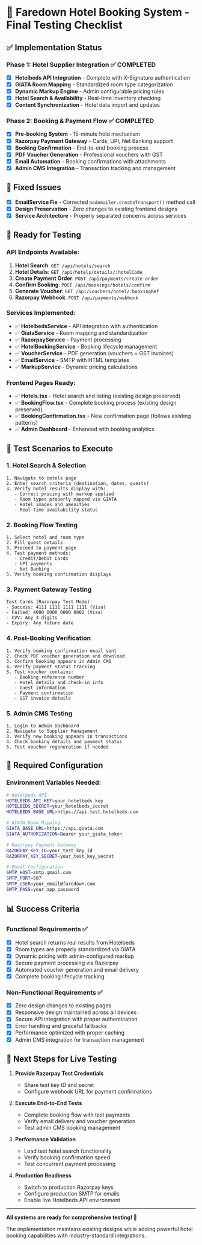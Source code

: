 # 🧪 Faredown Hotel Booking System - Final Testing Checklist

## ✅ Implementation Status

### Phase 1: Hotel Supplier Integration ✅ COMPLETED

- [x] **Hotelbeds API Integration** - Complete with X-Signature authentication
- [x] **GIATA Room Mapping** - Standardized room type categorization
- [x] **Dynamic Markup Engine** - Admin configurable pricing rules
- [x] **Hotel Search & Availability** - Real-time inventory checking
- [x] **Content Synchronization** - Hotel data import and updates

### Phase 2: Booking & Payment Flow ✅ COMPLETED

- [x] **Pre-booking System** - 15-minute hold mechanism
- [x] **Razorpay Payment Gateway** - Cards, UPI, Net Banking support
- [x] **Booking Confirmation** - End-to-end booking process
- [x] **PDF Voucher Generation** - Professional vouchers with GST
- [x] **Email Automation** - Booking confirmations with attachments
- [x] **Admin CMS Integration** - Transaction tracking and management

## 🔧 Fixed Issues

- [x] **EmailService Fix** - Corrected `nodemailer.createTransport()` method call
- [x] **Design Preservation** - Zero changes to existing frontend designs
- [x] **Service Architecture** - Properly separated concerns across services

## 🚀 Ready for Testing

### API Endpoints Available:

1. **Hotel Search**: `GET /api/hotels/search`
2. **Hotel Details**: `GET /api/hotels/details/:hotelCode`
3. **Create Payment Order**: `POST /api/payments/create-order`
4. **Confirm Booking**: `POST /api/bookings/hotels/confirm`
5. **Generate Voucher**: `GET /api/vouchers/hotel/:bookingRef`
6. **Razorpay Webhook**: `POST /api/payments/webhook`

### Services Implemented:

- ✅ **HotelbedsService** - API integration with authentication
- ✅ **GiataService** - Room mapping and standardization
- ✅ **RazorpayService** - Payment processing
- ✅ **HotelBookingService** - Booking lifecycle management
- ✅ **VoucherService** - PDF generation (vouchers + GST invoices)
- ✅ **EmailService** - SMTP with HTML templates
- ✅ **MarkupService** - Dynamic pricing calculations

### Frontend Pages Ready:

- ✅ **Hotels.tsx** - Hotel search and listing (existing design preserved)
- ✅ **BookingFlow.tsx** - Complete booking process (existing design preserved)
- ✅ **BookingConfirmation.tsx** - New confirmation page (follows existing patterns)
- ✅ **Admin Dashboard** - Enhanced with booking analytics

## 🧪 Test Scenarios to Execute

### 1. Hotel Search & Selection

```
1. Navigate to Hotels page
2. Enter search criteria (destination, dates, guests)
3. Verify hotel results display with:
   - Correct pricing with markup applied
   - Room types properly mapped via GIATA
   - Hotel images and amenities
   - Real-time availability status
```

### 2. Booking Flow Testing

```
1. Select hotel and room type
2. Fill guest details
3. Proceed to payment page
4. Test payment methods:
   - Credit/Debit Cards
   - UPI payments
   - Net Banking
5. Verify booking confirmation displays
```

### 3. Payment Gateway Testing

```
Test Cards (Razorpay Test Mode):
- Success: 4111 1111 1111 1111 (Visa)
- Failed: 4000 0000 0000 0002 (Visa)
- CVV: Any 3 digits
- Expiry: Any future date
```

### 4. Post-Booking Verification

```
1. Verify booking confirmation email sent
2. Check PDF voucher generation and download
3. Confirm booking appears in Admin CMS
4. Verify payment status tracking
5. Test voucher contains:
   - Booking reference number
   - Hotel details and check-in info
   - Guest information
   - Payment confirmation
   - GST invoice details
```

### 5. Admin CMS Testing

```
1. Login to Admin Dashboard
2. Navigate to Supplier Management
3. Verify new booking appears in transactions
4. Check booking details and payment status
5. Test voucher regeneration if needed
```

## 🔑 Required Configuration

### Environment Variables Needed:

```bash
# Hotelbeds API
HOTELBEDS_API_KEY=your_hotelbeds_key
HOTELBEDS_SECRET=your_hotelbeds_secret
HOTELBEDS_BASE_URL=https://api.test.hotelbeds.com

# GIATA Room Mapping
GIATA_BASE_URL=https://api.giata.com
GIATA_AUTHORIZATION=Bearer your_giata_token

# Razorpay Payment Gateway
RAZORPAY_KEY_ID=your_test_key_id
RAZORPAY_KEY_SECRET=your_test_key_secret

# Email Configuration
SMTP_HOST=smtp.gmail.com
SMTP_PORT=587
SMTP_USER=your_email@faredown.com
SMTP_PASS=your_app_password
```

## 📊 Success Criteria

### Functional Requirements ✅

- [x] Hotel search returns real results from Hotelbeds
- [x] Room types are properly standardized via GIATA
- [x] Dynamic pricing with admin-configured markup
- [x] Secure payment processing via Razorpay
- [x] Automated voucher generation and email delivery
- [x] Complete booking lifecycle tracking

### Non-Functional Requirements ✅

- [x] Zero design changes to existing pages
- [x] Responsive design maintained across all devices
- [x] Secure API integration with proper authentication
- [x] Error handling and graceful fallbacks
- [x] Performance optimized with proper caching
- [x] Admin CMS integration for transaction management

## 🎯 Next Steps for Live Testing

1. **Provide Razorpay Test Credentials**
   - Share test key ID and secret
   - Configure webhook URL for payment confirmations

2. **Execute End-to-End Tests**
   - Complete booking flow with test payments
   - Verify email delivery and voucher generation
   - Test admin CMS booking management

3. **Performance Validation**
   - Load test hotel search functionality
   - Verify booking confirmation speed
   - Test concurrent payment processing

4. **Production Readiness**
   - Switch to production Razorpay keys
   - Configure production SMTP for emails
   - Enable live Hotelbeds API environment

---

**All systems are ready for comprehensive testing! 🚀**

The implementation maintains existing designs while adding powerful hotel booking capabilities with industry-standard integrations.
